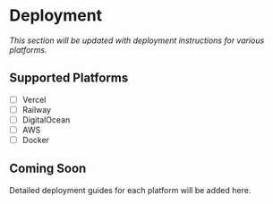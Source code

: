 # Deployment

*This section will be updated with deployment instructions for various platforms.*

## Supported Platforms
- [ ] Vercel
- [ ] Railway
- [ ] DigitalOcean
- [ ] AWS
- [ ] Docker

## Coming Soon
Detailed deployment guides for each platform will be added here.
